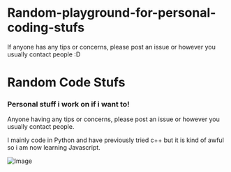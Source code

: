# Random-playground-for-personal-coding-stufs
If anyone has any tips or concerns, please post an issue or however you usually contact people :D

# Random Code Stufs
### Personal stuff i work on if i want to!
Anyone having any tips or concerns, please post an issue or however you usually contact people.

I mainly code in Python and have previously tried c++ but it is kind of awful so i am now learning Javascript.

![Image](https://user-images.githubusercontent.com/126555471/224309487-95389899-4b87-4588-8dba-529559bbebf0.png)
